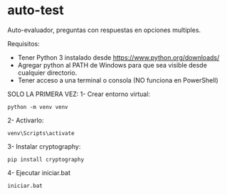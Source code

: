# auto-test
Auto-evaluador, preguntas con respuestas en opciones multiples.

Requisitos:
- Tener Python 3 instalado desde https://www.python.org/downloads/
- Agregar python al PATH de Windows para que sea visible desde cualquier directorio.
- Tener acceso a una terminal o consola (NO funciona en PowerShell)

SOLO LA PRIMERA VEZ:
1- Crear entorno virtual:

    python -m venv venv

2- Activarlo:

    venv\Scripts\activate

3- Instalar cryptography:

    pip install cryptography

4- Ejecutar iniciar.bat

    iniciar.bat

